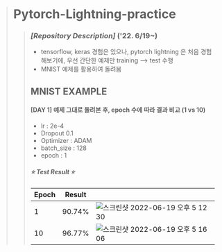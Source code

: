 > # Pytorch-Lightning-practice
>
>> ### _[Repository Description]_ ('22. 6/19~)
>>  
>> - tensorflow, keras 경험은 있으나, pytorch lightning 은 처음 경험해보기에, 우선 간단한 예제만 training --> test 수행
>> - MNIST 예제를 활용하여 돌려봄
>>
>> ## MNIST EXAMPLE
>>
>> #### [DAY 1] 예제 그대로 돌려본 후, epoch 수에 따라 결과 비교 (1 vs 10)
>> - lr : 2e-4
>> - Dropout 0.1
>> - Optimizer : ADAM
>> - batch_size : 128
>> - epoch : 1
>>
>> ##### ⭐️ Test Result ⭐️ 
>> | Epoch | Result | |
>> | ------ | -- | -- |
>> | 1 | 90.74% | ![스크린샷 2022-06-19 오후 5 12 30](https://user-images.githubusercontent.com/18066248/174471983-c4db5459-468e-4e65-b0d6-154f9c6d7911.png)|
>> | 10 | 96.77% | ![스크린샷 2022-06-19 오후 5 16 06](https://user-images.githubusercontent.com/18066248/174472112-b5bc77f4-6681-42be-baaf-1722dac3a8cd.png)|
